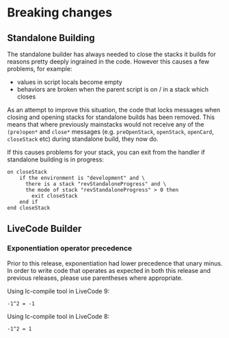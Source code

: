 # Breaking changes

## Standalone Building

The standalone builder has always needed to close the stacks it builds 
for reasons pretty deeply ingrained in the code. However this causes a 
few problems, for example:

* values in script locals become empty
* behaviors are broken when the parent script is on / in a stack which closes
	
As an attempt to improve this situation, the code that locks messages
when closing and opening stacks for standalone builds has been removed.
This means that where previously mainstacks would not receive any of the 
`(pre)open*` and `close*` messages (e.g. `preOpenStack`, `openStack`, 
`openCard`, `closeStack` etc) during standalone build, they now do.

If this causes problems for your stack, you can exit from the handler if 
standalone building is in progress:

    on closeStack
        if the environment is "development" and \
          there is a stack "revStandaloneProgress" and \
          the mode of stack "revStandaloneProgress" > 0 then
            exit closeStack
        end if
    end closeStack

## LiveCode Builder

### Exponentiation operator precedence
Prior to this release, exponentiation had lower precedence that unary 
minus. In order to write code that operates as expected in both this 
release and previous releases, please use parentheses where appropriate.

Using lc-compile tool in LiveCode 9:
	
	-1^2 = -1
	
Using lc-compile tool in LiveCode 8:
	
	-1^2 = 1

